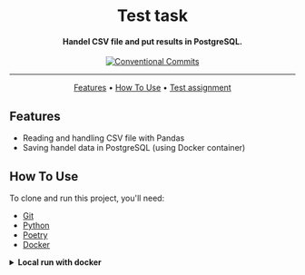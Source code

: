<h1 align="center">
    Test task
  <br>
</h1>

<h4 align="center">
    Handel CSV file and put results in PostgreSQL.
    <br>
</h4>

<div align="center">

[![Conventional Commits](https://img.shields.io/badge/Conventional%20Commits-1.0.0-%23FE5196?logo=conventionalcommits&logoColor=white)](https://conventionalcommits.org)

</div>
<hr>

<p align="center">
  <a href="#features">Features</a> •
  <a href="#how-to-use">How To Use</a> •
  <a href="https://github.com/DenisPonizovkin/rc-task-back1#readme">Test assignment</a>
</p>


## Features
* Reading and handling CSV file with Pandas
* Saving handel data in PostgreSQL (using Docker container)


## How To Use
To clone and run this project, you'll need:
- [Git](https://git-scm.com)
- [Python](https://www.python.org/downloads/)
- [Poetry](https://python-poetry.org/docs/#installation)
- [Docker](https://www.docker.com/)


<details>

<summary><strong>Local run with docker</strong></summary>

1. Firstly clone repo
   ```bash
   git clone git@github.com:mrKazzila/test_task_5.git
   ```

2. Setup poetry
   ```bash
   poetry config virtualenvs.in-project true
   poetry shell
   poetry install
   ```

3. Create Postgres container
   ```bash
   docker run -d \
    --name test_task \
    -e POSTGRES_PASSWORD=postgres \
    -p 6432:5432 \
    postgres
   ```

4. Create DB for results
   ```bash
   docker exec -it test_task \
   psql -U postgres -c 'CREATE DATABASE test_task_result;'
   ```

5. Run script
   ```bash
   python main.py
   ```

6. Check result in Postgres container
   ```bash
   docker exec -it test_task  \
   psql -U postgres -d test_task_result -c 'SELECT * FROM results;'
   ```

7. Delete Postgres container
   ```bash
   docker stop test_task && docker rm test_task
   ```

</details>

<br>
